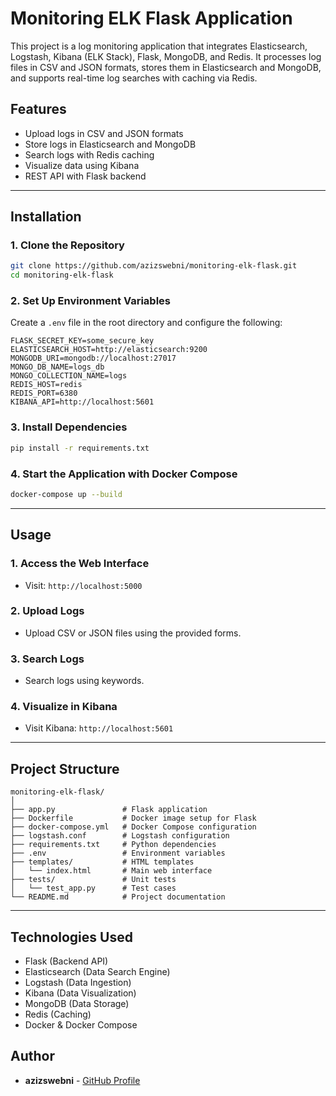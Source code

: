 # Monitoring ELK Flask Application

This project is a log monitoring application that integrates Elasticsearch, Logstash, Kibana (ELK Stack), Flask, MongoDB, and Redis. It processes log files in CSV and JSON formats, stores them in Elasticsearch and MongoDB, and supports real-time log searches with caching via Redis.

## **Features**
- Upload logs in CSV and JSON formats
- Store logs in Elasticsearch and MongoDB
- Search logs with Redis caching
- Visualize data using Kibana
- REST API with Flask backend

---

## **Installation**

### **1. Clone the Repository**
```bash
git clone https://github.com/azizswebni/monitoring-elk-flask.git
cd monitoring-elk-flask
```

### **2. Set Up Environment Variables**
Create a `.env` file in the root directory and configure the following:
```env
FLASK_SECRET_KEY=some_secure_key
ELASTICSEARCH_HOST=http://elasticsearch:9200
MONGODB_URI=mongodb://localhost:27017
MONGO_DB_NAME=logs_db
MONGO_COLLECTION_NAME=logs
REDIS_HOST=redis
REDIS_PORT=6380
KIBANA_API=http://localhost:5601
```

### **3. Install Dependencies**
```bash
pip install -r requirements.txt
```

### **4. Start the Application with Docker Compose**
```bash
docker-compose up --build
```

---

## **Usage**

### **1. Access the Web Interface**
- Visit: `http://localhost:5000`

### **2. Upload Logs**
- Upload CSV or JSON files using the provided forms.

### **3. Search Logs**
- Search logs using keywords.

### **4. Visualize in Kibana**
- Visit Kibana: `http://localhost:5601`

---

## **Project Structure**
```
monitoring-elk-flask/
│
├── app.py               # Flask application
├── Dockerfile           # Docker image setup for Flask
├── docker-compose.yml   # Docker Compose configuration
├── logstash.conf        # Logstash configuration
├── requirements.txt     # Python dependencies
├── .env                 # Environment variables
├── templates/           # HTML templates
│   └── index.html       # Main web interface
├── tests/               # Unit tests
│   └── test_app.py      # Test cases
└── README.md            # Project documentation
```

---

## **Technologies Used**
- Flask (Backend API)
- Elasticsearch (Data Search Engine)
- Logstash (Data Ingestion)
- Kibana (Data Visualization)
- MongoDB (Data Storage)
- Redis (Caching)
- Docker & Docker Compose


## **Author**
- **azizswebni** - [GitHub Profile](https://github.com/azizswebni)
